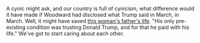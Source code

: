 A cynic might ask, and our country is full of cynicism,  what difference would it have made if Woodward had disclosed what Trump said in March, in March. Well, it might have saved <a href="https://www.youtube.com/watch?v=f99oE_Yw4YA&feature=emb_logo">this woman's father's life</a>. "His only pre-existing condition was trusting Donald Trump, and for that he paid with his life." We've got to start caring about each other. 
